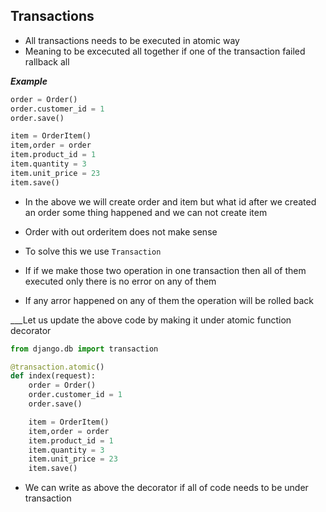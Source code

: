## Transactions

- All transactions needs to be executed in atomic way
- Meaning to be excecuted all together if one of the transaction failed rallback all

___Example___
```python
order = Order()
order.customer_id = 1
order.save()

item = OrderItem()
item,order = order
item.product_id = 1
item.quantity = 3
item.unit_price = 23
item.save()

```
- In the above we will create order and item but what id after we created an order some thing happened and we can not create item

- Order with out orderitem does not make sense

- To solve this we use `Transaction`
- If if we make those two operation in one transaction then all of them executed only there is no error on any of them 
- If any arror happened on any of them the operation will be rolled back

___Let us update the above code by making it under atomic function decorator

```python
from django.db import transaction

@transaction.atomic()
def index(request):
    order = Order()
    order.customer_id = 1
    order.save()

    item = OrderItem()
    item,order = order
    item.product_id = 1
    item.quantity = 3
    item.unit_price = 23
    item.save()

```
- We can write as above the decorator if all of code needs to be under transaction
